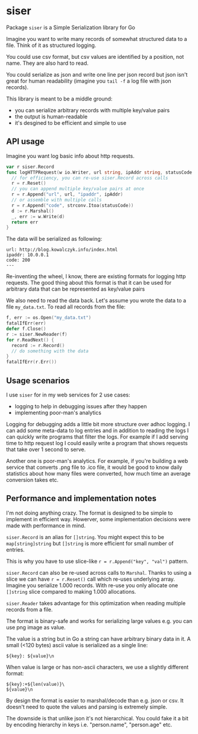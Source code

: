 # siser

Package `siser` is a Simple Serialization library for Go

Imagine you want to write many records of somewhat structured data
to a file. Think of it as structured logging.

You could use csv format, but csv values are identified by a position,
not name. They are also hard to read.

You could serialize as json and write one line per json record but
json isn't great for human readability (imagine you `tail -f` a log
file with json records).

This library is meant to be a middle ground:
* you can serialize arbitrary records with multiple key/value pairs
* the output is human-readable
* it's desgined to be efficient and simple to use

## API usage

Imagine you want log basic info about http requests.

```go
var r siser.Record
func logHTTPRequest(w io.Writer, url string, ipAddr string, statusCode int) error {
  // for efficiency, you can re-use siser.Record across calls
  r = r.Reset()
  // you can append multiple key/value pairs at once
  r = r.Append("url", url, "ipaddr", ipAddr)
  // or assemble with multiple calls
  r = r.Append("code", strconv.Itoa(statusCode))
  d := r.Marshal()
  _, err := w.Write(d)
  return err
}
```

The data will be serialized as following:
```
url: http://blog.kowalczyk.info/index.html
ipaddr: 10.0.0.1
code: 200
---
```

Re-inventing the wheel, I know, there are existing formats for logging
http requests. The good thing about this format is that it can be used
for arbitrary data that can be represented as key/value pairs

We also need to read the data back. Let's assume you wrote the data to
a file `my_data.txt`. To read all records from the file:
```go
f, err := os.Open("my_data.txt")
fatalIfErr(err)
defer f.Close()
r := siser.NewReader(f)
for r.ReadNext() {
  record := r.Record()
  // do something with the data
}
fatalIfErr(r.Err())
```

## Usage scenarios

I use `siser` for in my web services for 2 use cases:

* logging to help in debugging issues after they happen
* implementing poor-man's analytics

Logging for debugging adds a little bit more structure over
adhoc logging. I can add some meta-data to log entries
and in addition to reading the logs I can quickly write
programs that filter the logs. For example if I add serving time
to http request log I could easily write a program that shows
requests that take over 1 second to serve.

Another one is poor-man's analytics. For example, if you're building
a web service that converts .png file to .ico file, it would be
good to know daily statistics about how many files were converted,
how much time an average conversion takes etc.

## Performance and implementation notes

I'm not doing anything crazy. The format is designed to be simple
to implement in efficient way. Howerver, some implementation decisions
were made with performance in mind.

`siser.Record` is an alias for `[]string`. You might expect this to
be `map[string]string` but `[]string` is more efficient for small
number of entries.

This is why you have to use slice-like `r = r.Append("key", "val")` pattern.

`siser.Record` can also be re-used across calls to `Marshal`. Thanks to
using a slice we can have `r = r.Reset()` call which re-uses underlying
array. Imagine you serialize 1.000 records. With re-use you only allocate
one `[]string` slice compared to making 1.000 allocations.

`siser.Reader` takes advantage for this optimization when reading
multiple records from a file.

The format is binary-safe and works for serializing large values e.g.
you can use png image as value.

The value is a string but in Go a string can have arbitrary binary data
in it. A small (<120 bytes) ascii value is serialized as a single line:
```
${key}: ${value}\n
```

When value is large or has non-ascii characters, we use a slightly different
format:
```
${key}:+${len(value)}\
${value}\n
```

By design the format is easier to marshal/decode than e.g. json or csv.
It doesn't need to quote the values and parsing is extremely simple.

The downside is that unlike json it's not hierarchical. You could fake
it a bit by encoding hierarchy in keys i.e. "person.name", "person.age"
etc.

